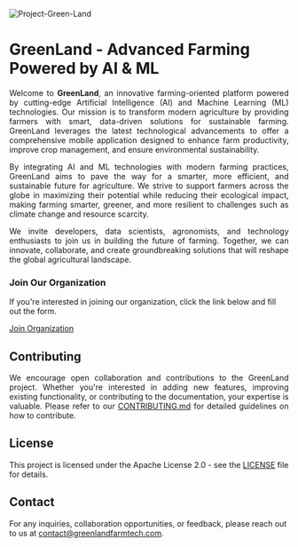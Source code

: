 ![Project-Green-Land](https://github.com/user-attachments/assets/0e74300c-741b-49bd-bab5-46e22954a893)

# GreenLand - Advanced Farming Powered by AI & ML

<p align="justify">
Welcome to <strong>GreenLand</strong>, an innovative farming-oriented platform powered by cutting-edge Artificial Intelligence (AI) and Machine Learning (ML) technologies. Our mission is to transform modern agriculture by providing farmers with smart, data-driven solutions for sustainable farming. GreenLand leverages the latest technological advancements to offer a comprehensive mobile application designed to enhance farm productivity, improve crop management, and ensure environmental sustainability.
</p>

<p align="justify">
By integrating AI and ML technologies with modern farming practices, GreenLand aims to pave the way for a smarter, more efficient, and sustainable future for agriculture. We strive to support farmers across the globe in maximizing their potential while reducing their ecological impact, making farming smarter, greener, and more resilient to challenges such as climate change and resource scarcity.
</p>

<p align="justify">
We invite developers, data scientists, agronomists, and technology enthusiasts to join us in building the future of farming. Together, we can innovate, collaborate, and create groundbreaking solutions that will reshape the global agricultural landscape.
</p>

### Join Our Organization
If you're interested in joining our organization, click the link below and fill out the form.

[Join Organization](https://https://github.com/Project-Green-Land/CommunitySupport-/issues/new?assignees=&labels=invitation+request&template=join_organization.yml&title=Join%20Organization%20Request)

## Contributing

<p align="justify">
We encourage open collaboration and contributions to the GreenLand project. Whether you're interested in adding new features, improving existing functionality, or contributing to the documentation, your expertise is valuable. Please refer to our <a href="CONTRIBUTING.md">CONTRIBUTING.md</a> for detailed guidelines on how to contribute.
</p>

## License

This project is licensed under the Apache License 2.0 - see the [LICENSE](LICENSE) file for details.

## Contact

For any inquiries, collaboration opportunities, or feedback, please reach out to us at [contact@greenlandfarmtech.com](mailto:deshmukhshriharsh7@gmail.com).
